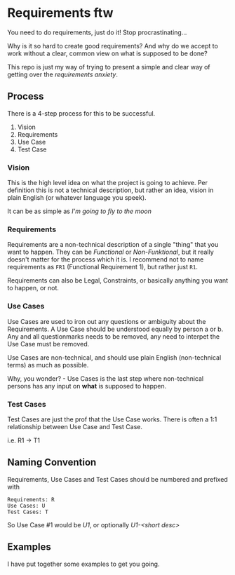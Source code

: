 # Requirements ftw

You need to do requirements, just do it! Stop procrastinating...

Why is it so hard to create good requirements? And why do we accept to work
without a clear, common view on what is supposed to be done?

This repo is just my way of trying to present a simple and clear way of getting
over the *requirements anxiety*.

## Process

There is a 4-step process for this to be successful.

1. Vision
1. Requirements
1. Use Case
1. Test Case

### Vision

This is the high level idea on what the project is going to achieve. Per
definition this is not a technical description, but rather an idea, vision in
plain English (or whatever language you speek).

It can be as simple as _I'm going to fly to the moon_

### Requirements

Requirements are a non-technical description of a single "thing" that you want to happen. They can be *Functional* or *Non-Funktional*, but it really doesn't matter for the process which it is. I recommend not to name requirements as ```FR1``` (Functional Requirement 1), but rather just ```R1```.

Requirements can also be Legal, Constraints, or basically anything you want to happen, or not.

### Use Cases

Use Cases are used to iron out any questions or ambiguity about the Requirements. A Use Case should be understood equally by person a or b. Any and all questionmarks needs to be removed, any need to interpet the Use Case must be removed.

Use Cases are non-technical, and should use plain English (non-technical terms) as much as possible.

Why, you wonder? - Use Cases is the last step where non-technical persons has any input on **what** is supposed to happen.

### Test Cases

Test Cases are just the prof that the Use Case works. There is often a 1:1 relationship between Use Case and Test Case.

i.e. R1 -> T1


## Naming Convention

Requirements, Use Cases and Test Cases should be numbered and prefixed with
```
Requirements: R
Use Cases: U
Test Cases: T
```

So Use Case #1 would be *U1*, or optionally *U1-\<short desc>* 

## Examples

I have put together some examples to get you going.